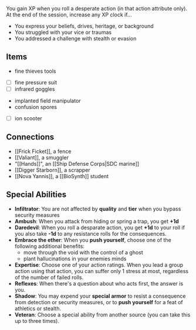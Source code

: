 
You gain XP when you roll a desperate action (in that action attribute only). At the end of the session, increase any XP clock if...
- You express your beliefs, drives, heritage, or background
- You struggled with your vice or traumas
- You addressed a challenge with stealth or evasion
## Items

- fine thieves tools
- [ ] fine pressure suit
- [ ] infrared goggles
- implanted field manipulator
- confusion spores
- [ ] ion scooter

## Connections

- [[Frick Ficket]], a fence
- [[Valiant]], a smuggler
- "[[Hands]]", an [[Ship Defense Corps|SDC marine]]
- [[Digger Starborn]], a scrapper
- [[Nova Yannis]], a [[BioSynth]] student
## Special Abilities

- **Infiltrator**: You are not affected by **quality** and **tier** when you bypass security measures
- **Ambush**: When you attack from hiding or spring a trap, you get **+1d**
- **Daredevil**: When you roll a desparate action, you get **+1d** to your roll if you also take **-1d** to any resistance rolls for the consequences.
- **Embrace the ether**: When you **push yourself**, choose one of the following additional benefits:
	- move through the void with the control of a ghost
	- plant hallucinations in your enemies minds
- **Expertise**: Choose one of your action ratings. When you lead a group action using that action, you can suffer only 1 stress at most, regardless of the number of failed rolls.
- **Reflexes**: When there's a question about who acts first, the answer is you.
- **Shadow**: You may expend your **special armor** to resist a consequence from detection or security measures, or to **push yourself** for a feat of athletics or stealth.
- **Veteran**: Choose a special ability from another source (you can take this up to three times).